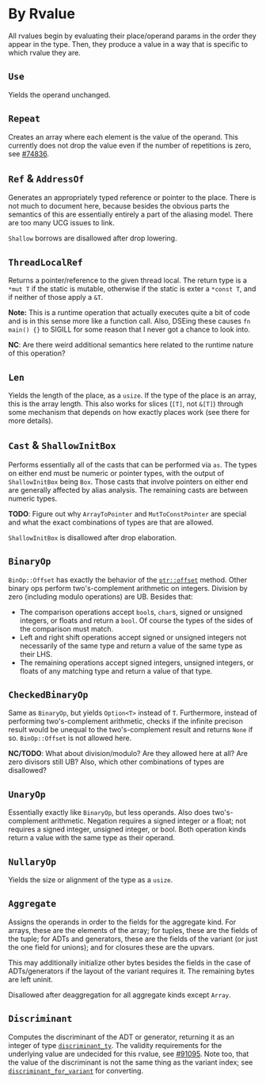 # By Rvalue

All rvalues begin by evaluating their place/operand params in the order they appear in the type.
Then, they produce a value in a way that is specific to which rvalue they are.

## `Use`

Yields the operand unchanged.

## `Repeat`

Creates an array where each element is the value of the operand. This currently does not drop the
value even if the number of repetitions is zero, see [#74836][74836].

[74836]: https://github.com/rust-lang/rust/issues/74836

## `Ref` & `AddressOf`

Generates an appropriately typed reference or pointer to the place. There is not much to document
here, because besides the obvious parts the semantics of this are essentially entirely a part of the
aliasing model. There are too many UCG issues to link.

`Shallow` borrows are disallowed after drop lowering.

## `ThreadLocalRef`

Returns a pointer/reference to the given thread local. The return type is a `*mut T` if the static
is mutable, otherwise if the static is exter a `*const T`, and if neither of those apply a `&T`.

**Note:** This is a runtime operation that actually executes quite a bit of code and is in this
sense more like a function call. Also, DSEing these causes `fn main() {}` to SIGILL for some reason
that I never got a chance to look into.

**NC**: Are there weird additional semantics here related to the runtime nature of this operation?

## `Len`

Yields the length of the place, as a `usize`. If the type of the place is an array, this is the
array length. This also works for slices (`[T]`, not `&[T]`) through some mechanism that depends on
how exactly places work (see there for more details).

## `Cast` & `ShallowInitBox`

Performs essentially all of the casts that can be performed via `as`. The types on either end must
be numeric or pointer types, with the output of `ShallowInitBox` being `Box`. Those casts that
involve pointers on either end are generally affected by alias analysis. The remaining casts are
between numeric types.

**TODO**: Figure out why `ArrayToPointer` and `MutToConstPointer` are special and what the exact
combinations of types are that are allowed.

`ShallowInitBox` is disallowed after drop elaboration.

## `BinaryOp`

`BinOp::Offset` has exactly the behavior of the [`ptr::offset`][offset] method. Other binary ops
perform two's-complement arithmetic on integers. Division by zero (including modulo operations) are
UB. Besides that:

* The comparison operations accept `bool`s, `char`s, signed or unsigned integers, or floats and
  return a `bool`. Of course the types of the sides of the comparison must match.
* Left and right shift operations accept signed or unsigned integers not necessarily of the same
  type and return a value of the same type as their LHS.
* The remaining operations accept signed integers, unsigned integers, or floats of any matching type
  and return a value of that type.

[offset]: https://doc.rust-lang.org/std/primitive.pointer.html#method.offset

## `CheckedBinaryOp`

Same as `BinaryOp`, but yields `Option<T>` instead of `T`. Furthermore, instead of performing
two's-complement arithmetic, checks if the infinite precison result would be unequal to the
two's-complement result and returns `None` if so. `BinOp::Offset` is not allowed here.

**NC/TODO**: What about division/modulo? Are they allowed here at all? Are zero divisors still UB?
Also, which other combinations of types are disallowed?

## `UnaryOp`

Essentially exactly like `BinaryOp`, but less operands. Also does two's-complement arithmetic.
Negation requires a signed integer or a float; not requires a signed integer, unsigned integer, or
bool. Both operation kinds return a value with the same type as their operand.

## `NullaryOp`

Yields the size or alignment of the type as a `usize`.

## `Aggregate`

Assigns the operands in order to the fields for the aggregate kind. For arrays, these are the
elements of the array; for tuples, these are the fields of the tuple; for ADTs and generators, these
are the fields of the variant (or just the one field for unions); and for closures these are the
upvars.

This may additionally initialize other bytes besides the fields in the case of ADTs/generators if
the layout of the variant requires it. The remaining bytes are left uninit.

Disallowed after deaggregation for all aggregate kinds except `Array`.

## `Discriminant`

Computes the discriminant of the ADT or generator, returning it as an integer of type
[`discriminant_ty`][discrim-ty]. The validity requirements for the underlying value are undecided
for this rvalue, see [#91095][91095]. Note too, that the value of the discriminant is not the same
thing as the variant index; see [`discriminant_for_variant`][discrim-vs-variant] for converting.

[discrim-ty]: https://doc.rust-lang.org/nightly/nightly-rustc/rustc_middle/ty/struct.Ty.html#method.discriminant_ty
[91095]: https://github.com/rust-lang/rust/issues/91095
[discrim-vs-variant]: https://doc.rust-lang.org/nightly/nightly-rustc/rustc_middle/ty/struct.Ty.html#method.discriminant_for_variant
